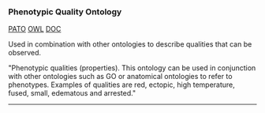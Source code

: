 ### Phenotypic Quality Ontology <a name="phenotypic-quality-ontology" />
[PATO][PATO] [OWL][PATO-OWL] [DOC][PATO-DOC]

Used in combination with other ontologies to describe qualities that can be observed.

"Phenotypic qualities (properties). This ontology can be used in conjunction with other ontologies such as GO or anatomical ontologies to refer to phenotypes. Examples of qualities are red, ectopic, high temperature, fused, small, edematous and arrested."

***

[PATO]: http://obofoundry.org/ontology/pato.html
[PATO-OWL]: http://purl.obolibrary.org/obo/pato.owl
[PATO-DOC]: https://www.ncbi.nlm.nih.gov/pmc/articles/PMC3448529/

